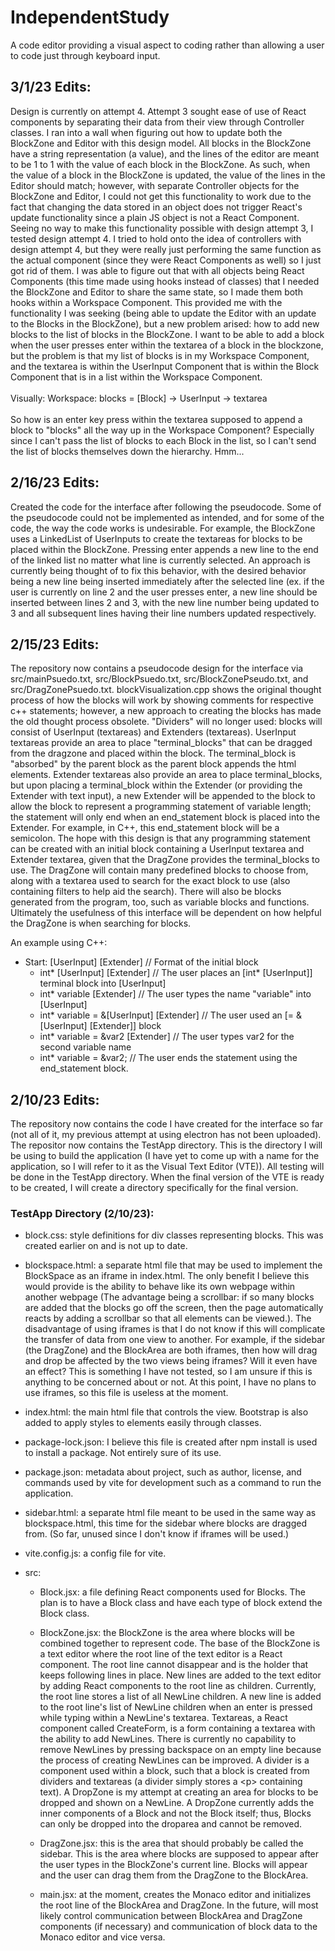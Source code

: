 # IndependentStudy
A code editor providing a visual aspect to coding rather than allowing a user to code just through keyboard input.

## 3/1/23 Edits: 
Design is currently on attempt 4. Attempt 3 sought ease of use of React components by separating their data from their view through Controller classes. I ran into a wall when figuring out how to update both the BlockZone and Editor with this design model. All blocks in the BlockZone have a string representation (a value), and the lines of the editor are meant to be 1 to 1 with the value of each block in the BlockZone. As such, when the value of a block in the BlockZone is updated, the value of the lines in the Editor should match; however, with separate Controller objects for the BlockZone and Editor, I could not get this functionality to work due to the fact that changing the data stored in an object does not trigger React's update functionality since a plain JS object is not a React Component. Seeing no way to make this functionality possible with design attempt 3, I tested design attempt 4. I tried to hold onto the idea of controllers with design attempt 4, but they were really just performing the same function as the actual component (since they were React Components as well) so I just got rid of them. I was able to figure out that with all objects being React Components (this time made using hooks instead of classes) that I needed the BlockZone and Editor to share the same state, so I made them both hooks within a Workspace Component. This provided me with the functionality I was seeking (being able to update the Editor with an update to the Blocks in the BlockZone), but a new problem arised: how to add new blocks to the list of blocks in the BlockZone. I want to be able to add a block when the user presses enter within the textarea of a block in the blockzone, but the problem is that my list of blocks is in my Workspace Component, and the textarea is within the UserInput Component that is within the Block Component that is in a list within the Workspace Component.
</br>
</br> Visually: Workspace: blocks = \[Block\] -> UserInput -> textarea
</br>
</br> So how is an enter key press within the textarea supposed to append a block to "blocks" all the way up in the Workspace Component? Especially since I can't pass the list of blocks to each Block in the list, so I can't send the list of blocks themselves down the hierarchy. Hmm... 

## 2/16/23 Edits:
Created the code for the interface after following the pseudocode. Some of the pseudocode could not be implemented as intended, and for some of the code, the way the code works is undesirable. For example, the BlockZone uses a LinkedList of UserInputs to create the textareas for blocks to be placed within the BlockZone. Pressing enter appends a new line to the end of the linked list no matter what line is currently selected. An approach is currently being thought of to fix this behavior, with the desired behavior being a new line being inserted immediately after the selected line (ex. if the user is currently on line 2 and the user presses enter, a new line should be inserted between lines 2 and 3, with the new line number being updated to 3 and all subsequent lines having their line numbers updated respectively.

## 2/15/23 Edits:
The repository now contains a pseudocode design for the interface via src/mainPsuedo.txt, src/BlockPsuedo.txt, src/BlockZonePseudo.txt, and src/DragZonePsuedo.txt. blockVisualization.cpp shows the original thought process of how the blocks will work by showing comments for respective c++ statements; however, a new approach to creating the blocks has made the old thought process obsolete. "Dividers" will no longer used: blocks will consist of UserInput (textareas) and Extenders (textareas). UserInput textareas provide an area to place "terminal_blocks" that can be dragged from the dragzone and placed within the block. The terminal_block is "absorbed" by the parent block as the parent block appends the html elements. Extender textareas also provide an area to place terminal_blocks, but upon placing a terminal_block within the Extender (or providing the Extender with text input), a new Extender will be appended to the block to allow the block to represent a programming statement of variable length; the statement will only end when an end_statement block is placed into the Extender. For example, in C++, this end_statement block will be a semicolon. The hope with this design is that any programming statement can be created with an initial block containing a UserInput textarea and Extender textarea, given that the DragZone provides the terminal_blocks to use. The DragZone will contain many predefined blocks to choose from, along with a textarea used to search for the exact block to use (also containing filters to help aid the search). There will also be blocks generated from the program, too, such as variable blocks and functions. Ultimately the usefulness of this interface will be dependent on how helpful the DragZone is when searching for blocks.


An example using C++:
- Start: [UserInput] [Extender]  // Format of the initial block
  - int* [UserInput] [Extender]  // The user places an [int* [UserInput]] terminal block into [UserInput]
  - int* variable [Extender]  // The user types the name "variable" into [UserInput]
  - int* variable = &[UserInput] [Extender]  // The user used an [= &[UserInput] [Extender]] block
  - int* variable = &var2 [Extender]  // The user types var2 for the second variable name
  - int* variable = &var2;  // The user ends the statement using the end_statement block.

## 2/10/23 Edits:
The repository now contains the code I have created for the interface so far (not all of it, my previous attempt at using electron has not been uploaded). The repositor now contains the TestApp directory. This is the directory I will be using to build the application (I have yet to come up with a name for the application, so I will refer to it as the Visual Text Editor (VTE)). All testing will be done in the TestApp directory. When the final version of the VTE is ready to be created, I will create a directory specifically for the final version.

### TestApp Directory (2/10/23):
- block.css: style definitions for div classes representing blocks. This was created earlier on and is not up to date.

- blockspace.html: a separate html file that may be used to implement the BlockSpace as an iframe in index.html. 
                   The only benefit I believe this would 
                   provide is the ability to behave like its own webpage within another webpage (The advantage 
                   being a scrollbar: if so many blocks are added that the blocks go off the screen, then the 
                   page automatically reacts by adding a scrollbar so that all elements can be viewed.). 
                   The disadvantage of using iframes is that I do not know if this will complicate the transfer 
                   of data from one view to another. For example, if the sidebar (the DragZone) and the BlockArea
                   are both iframes, then how will drag and drop be affected by the two views being iframes? Will
                   it even have an effect? This is something I have not tested, so I am unsure if this is anything
                   to be concerned about or not. At this point, I have no plans to use iframes, so this file is 
                   useless at the moment.
                   
- index.html: the main html file that controls the view. Bootstrap is also added to apply styles to elements 
              easily through classes.
              
- package-lock.json: I believe this file is created after npm install is used to install a package. 
                    Not entirely sure of its use.
                    
- package.json: metadata about project, such as author, license, and commands used by vite for development such 
                as a command to run the application.
                
- sidebar.html: a separate html file meant to be used in the same way as blockspace.html, this time for the 
                sidebar where blocks are dragged from. (So far, unused since I don't know if iframes will be used.)
                
- vite.config.js: a config file for vite.

- src:
  - Block.jsx: a file defining React components used for Blocks. The plan is to have a Block class and have each 
               type of block extend the Block class.
               
  - BlockZone.jsx: the BlockZone is the area where blocks will be combined together to represent code. The base 
                   of the BlockZone is a text editor where the root line of the text editor is a React component.
                   The root line cannot disappear and is the holder that keeps following lines in place.
                   New lines are added to the text editor by adding React components to the root line as children. 
                   Currently, the root line stores a list of all NewLine children. A new line is added to the root 
                   line's list of NewLine children when an enter is pressed while typing within a NewLine's 
                   textarea. Textareas, a React component called CreateForm, is a form containing a textarea with 
                   the ability to add NewLines. There is currently no capability to remove NewLines by pressing 
                   backspace on an empty line because the process of creating NewLines can be improved. A divider 
                   is a component used within a block, such that a block is created from dividers and textareas (a 
                   divider simply stores a \<p> containing text). A DropZone is my attempt at creating an area for 
                   blocks to be dropped and shown on a NewLine. A DropZone currently adds the inner components of 
                   a Block and not the Block itself; thus, Blocks can only be dropped into the droparea and cannot 
                   be removed.
  
  - DragZone.jsx: this is the area that should probably be called the sidebar. This is the area where blocks are 
                  supposed to appear after the user types in the BlockZone's current line. Blocks will appear and
                  the user can drag them from the DragZone to the BlockArea.
  
  - main.jsx: at the moment, creates the Monaco editor and initializes the root line of the BlockArea and DragZone.
              In the future, will most likely control communication between BlockArea and DragZone components (if
              necessary) and communication of block data to the Monaco editor and vice versa.